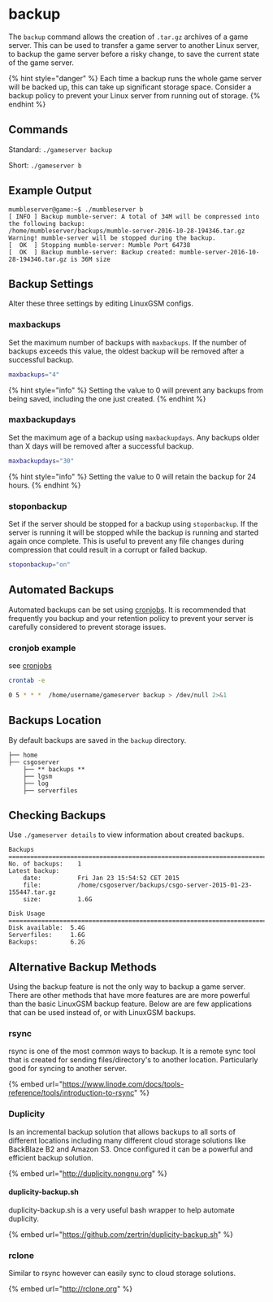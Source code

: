 # backup

The `backup` command allows the creation of `.tar.gz` archives of a game server. This can be used to transfer a game server to another Linux server, to backup the game server before a risky change, to save the current state of the game server.

{% hint style="danger" %}
Each time a backup runs the whole game server will be backed up, this can take up significant storage space. Consider a backup policy to prevent your Linux server from running out of storage.
{% endhint %}

## Commands

Standard: `./gameserver backup`

Short: `./gameserver b`

## Example Output

```text
mumbleserver@game:~$ ./mumbleserver b
[ INFO ] Backup mumble-server: A total of 34M will be compressed into the following backup:
/home/mumbleserver/backups/mumble-server-2016-10-28-194346.tar.gz
Warning! mumble-server will be stopped during the backup.
[  OK  ] Stopping mumble-server: Mumble Port 64738
[  OK  ] Backup mumble-server: Backup created: mumble-server-2016-10-28-194346.tar.gz is 36M size
```

## Backup Settings

Alter these three settings by editing LinuxGSM configs.

### maxbackups

Set the maximum number of backups with `maxbackups`. If the number of backups exceeds this value, the oldest backup will be removed after a successful backup.

```bash
maxbackups="4"
```

{% hint style="info" %}
Setting the value to 0 will prevent any backups from being saved, including the one just created.
{% endhint %}

### maxbackupdays

Set the maximum age of a backup using `maxbackupdays`. Any backups older than X days will be removed after a successful backup.

```bash
maxbackupdays="30"
```

{% hint style="info" %}
Setting the value to 0 will retain the backup for 24 hours.
{% endhint %}

### stoponbackup

Set if the server should be stopped for a backup using `stoponbackup`. If the server is running it will be stopped while the backup is running and started again once complete. This is useful to prevent any file changes during compression that could result in a corrupt or failed backup.

```bash
stoponbackup="on"
```

## Automated Backups

Automated backups can be set using [cronjobs](../to-do/cronjobs.md). It is recommended that frequently you backup and your retention policy to prevent your server is carefully considered to prevent storage issues.

### cronjob example

see [cronjobs](../to-do/cronjobs.md)

```bash
crontab -e
```

```bash
0 5 * * *  /home/username/gameserver backup > /dev/null 2>&1
```

## Backups Location

By default backups are saved in the `backup` directory.

```text
├── home
├── csgoserver 
    ├── ** backups **       
    ├── lgsm
    ├── log       
    ├── serverfiles
```

## Checking Backups

Use `./gameserver details` to view information about created backups.

```text
Backups
===============================================================================
No. of backups:    1
Latest backup:
    date:          Fri Jan 23 15:54:52 CET 2015
    file:          /home/csgoserver/backups/csgo-server-2015-01-23-155447.tar.gz
    size:          1.6G

Disk Usage
===============================================================================
Disk available:  5.4G
Serverfiles:     1.6G
Backups:         6.2G
```

## Alternative Backup Methods

Using the backup feature is not the only way to backup a game server. There are other methods that have more features are are more powerful than the basic LinuxGSM backup feature. Below are are few applications that can be used instead of, or with LinuxGSM backups.

### rsync

rsync is one of the most common ways to backup. It is a remote sync tool that is created for sending files/directory's to another location. Particularly good for syncing to another server.

{% embed url="https://www.linode.com/docs/tools-reference/tools/introduction-to-rsync" %}

### Duplicity

Is an incremental backup solution that allows backups to all sorts of different locations including many different cloud storage solutions like BackBlaze B2 and Amazon S3. Once configured it can be a powerful and efficient backup solution. 

{% embed url="http://duplicity.nongnu.org" %}

#### duplicity-backup.sh

duplicity-backup.sh is a very useful bash wrapper to help automate duplicity. 

{% embed url="https://github.com/zertrin/duplicity-backup.sh" %}

### rclone

Similar to rsync however can easily sync to cloud storage solutions.

{% embed url="http://rclone.org" %}

